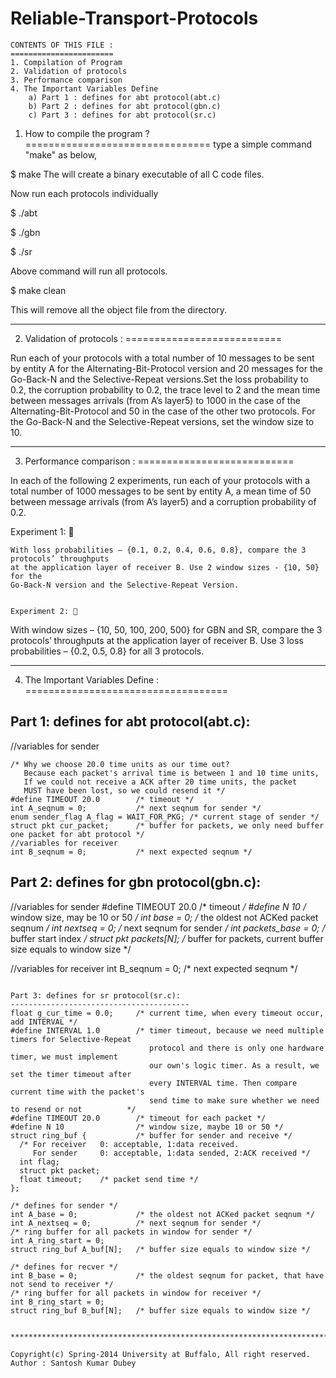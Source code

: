 Reliable-Transport-Protocols
============================



	CONTENTS OF THIS FILE :
	=======================
  	1. Compilation of Program
  	2. Validation of protocols
  	3. Performance comparison
  	4. The Important Variables Define
		a) Part 1 : defines for abt protocol(abt.c)
		b) Part 2 : defines for abt protocol(gbn.c)
		c) Part 3 : defines for abt protocol(sr.c)



1. How to compile the program ?
================================
type a simple command "make" as below,

$ make
The will create a binary executable of all C code files.

Now run each protocols individually

$ ./abt

$ ./gbn

$ ./sr

Above command will run all protocols.

$ make clean 

This will remove all the object file from the directory.


*********************************************************

2. Validation of protocols :
===========================

Run each of your protocols with a total number of 10 messages to be sent by entity A for the
Alternating-Bit-Protocol version and 20 messages for the Go-Back-N and the Selective-Repeat 
versions.Set the loss probability to 0.2, the corruption probability to 0.2, the trace level 
to 2 and the mean time between messages arrivals (from A’s layer5) to 1000 in the case of the 
Alternating-Bit-Protocol and 50 in the case of the other two protocols. For the Go-Back-N and 
the Selective-Repeat versions, set the window size to 10.

*********************************************************


3. Performance comparison :
===========================

In each of the following 2 experiments, run each of your protocols with a total number of 1000
messages to be sent by entity A, a mean time of 50 between message arrivals (from A’s layer5) and a
corruption probability of 0.2.

Experiment 1: 
~~~~~~~~~~~~~
With loss probabilities – {0.1, 0.2, 0.4, 0.6, 0.8}, compare the 3 protocols’ throughputs 
at the application layer of receiver B. Use 2 window sizes - {10, 50} for the 
Go-Back-N version and the Selective-Repeat Version.


Experiment 2: 
~~~~~~~~~~~~~
With window sizes – {10, 50, 100, 200, 500} for GBN and SR, compare the 3 protocols’
throughputs at the application layer of receiver B. Use 3 loss probabilities – {0.2, 0.5, 0.8} for all 3
protocols.

*********************************************************


4. The Important Variables Define :
===================================


Part 1: defines for abt protocol(abt.c):
----------------------------------------
//variables for sender
~~~~~~~~~~~~~~~~~~~~~~
/* Why we choose 20.0 time units as our time out?
   Because each packet's arrival time is between 1 and 10 time units,
   If we could not receive a ACK after 20 time units, the packet 
   MUST have been lost, so we could resend it */
#define TIMEOUT 20.0		/* timeout */
int A_seqnum = 0;			/* next seqnum for sender */
enum sender_flag A_flag = WAIT_FOR_PKG;	/* current stage of sender */
struct pkt cur_packet;		/* buffer for packets, we only need buffer one packet for abt protocol */
//variables for receiver
int B_seqnum = 0;			/* next expected seqnum */
~~~~~~~~~~~~~~~~~~~~~~~~~~~~~~~~~~~~~~~~~~~~~~~~~~~~~~~~~~~~~~~~~~~~~~~~~~~~~~~~~~~~~~~~~~~~~~~~~~~~~~~~


Part 2: defines for gbn protocol(gbn.c):
----------------------------------------
//variables for sender
#define TIMEOUT 20.0		/* timeout */
#define N 10				/* window size, may be 10 or 50 */
int base = 0;				/* the oldest not ACKed packet seqnum */
int nextseq = 0;			/* next seqnum for sender */
int packets_base = 0;		/* buffer start index */
struct pkt packets[N];		/* buffer for packets, current buffer size equals to window size */

//variables for receiver
int B_seqnum = 0;			/* next expected seqnum */


~~~~~~~~~~~~~~~~~~~~~~~~~~~~~~~~~~~~~~~~~~~~~~~~~~~~~~~~~~~~~~~~~~~~~~~~~~~~~~~~~~~~~~~~~~~~~~~~~~~~~~~~ 

Part 3: defines for sr protocol(sr.c):
----------------------------------------
float g_cur_time = 0.0;		/* current time, when every timeout occur, add INTERVAL	*/
#define INTERVAL 1.0		/* timer timeout, because we need multiple timers for Selective-Repeat
							   protocol and there is only one hardware timer, we must implement
							   our own's logic timer. As a result, we set the timer timeout after 
							   every INTERVAL time. Then compare current time with the packet's
							   send time to make sure whether we need to resend or not			*/
#define TIMEOUT 20.0		/* timeout for each packet */
#define N 10				/* window size, maybe 10 or 50 */
struct ring_buf {			/* buffer for sender and receive */
  /* For receiver	0: acceptable, 1:data received.
     For sender		0: acceptable, 1:data sended, 2:ACK received */
  int flag;
  struct pkt packet;
  float timeout;	/* packet send time */
};

/* defines for sender */
int A_base = 0;				/* the oldest not ACKed packet seqnum */
int A_nextseq = 0;			/* next seqnum for sender */
/* ring buffer for all packets in window for sender */
int A_ring_start = 0;
struct ring_buf A_buf[N];	/* buffer size equals to window size */

/* defines for recver */
int B_base = 0;				/* the oldest seqnum for packet, that have not send to receiver */
/* ring buffer for all packets in window for receiver */
int B_ring_start = 0;
struct ring_buf B_buf[N];	/* buffer size equals to window size */


*********************************************************************************************************************

Copyright(c) Spring-2014 University at Buffalo, All right reserved.
Author : Santosh Kumar Dubey
	 
